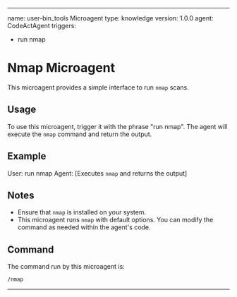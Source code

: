 


---
name: user-bin_tools Microagent
type: knowledge
version: 1.0.0
agent: CodeActAgent
triggers:
  - run nmap

# Nmap Microagent

This microagent provides a simple interface to run `nmap` scans.

## Usage

To use this microagent, trigger it with the phrase "run nmap". The agent will execute the `nmap` command and return the output.

## Example

User: run nmap
Agent: [Executes `nmap` and returns the output]

## Notes

- Ensure that `nmap` is installed on your system.
- This microagent runs `nmap` with default options. You can modify the command as needed within the agent's code.

## Command

The command run by this microagent is:
```bash
/nmap
```

---







